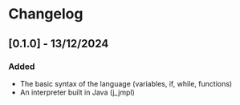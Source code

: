 # Changelog

## [0.1.0] - 13/12/2024
### Added
- The basic syntax of the language (variables, if, while, functions)
- An interpreter built in Java (j_jmpl)